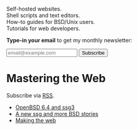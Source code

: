 Self-hosted websites.<br>
Shell scripts and text editors.<br>
How-to guides for BSD/Unix users.<br>
Tutorials for web developers.

**Type-in your email** to get my monthly newsletter:

<form class="form" method="post" action="https://tinyletter.com/romanzolotarev">
<input class="form__field" name="email" type="email" placeholder="email@example.com">
<button class="form__button" type="submit">Subscribe</button>
</form>


# Mastering the Web

Subscribe via [RSS](https://www.romanzolotarev.com/n/rss.xml).

- [OpenBSD 6.4 and ssg3](2018-10-30.html "2018-10-30")
- [A new ssg and more BSD stories](2018-09-23.html "2018-09-23")
- [Making the web](2018-08-26.html "2018-08-26")
